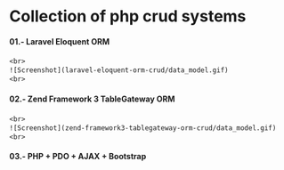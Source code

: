 # Collection of php crud systems


#### 01.- Laravel Eloquent ORM
	<br>
	![Screenshot](laravel-eloquent-orm-crud/data_model.gif)
	<br>
#### 02.- Zend Framework 3 TableGateway ORM
	<br>
	![Screenshot](zend-framework3-tablegateway-orm-crud/data_model.gif)
	<br>
#### 03.- PHP + PDO + AJAX + Bootstrap 
	